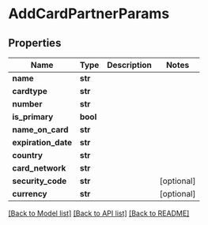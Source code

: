 # AddCardPartnerParams


## Properties
Name | Type | Description | Notes
------------ | ------------- | ------------- | -------------
**name** | **str** |  | 
**cardtype** | **str** |  | 
**number** | **str** |  | 
**is_primary** | **bool** |  | 
**name_on_card** | **str** |  | 
**expiration_date** | **str** |  | 
**country** | **str** |  | 
**card_network** | **str** |  | 
**security_code** | **str** |  | [optional] 
**currency** | **str** |  | [optional] 

[[Back to Model list]](../README.md#documentation-for-models) [[Back to API list]](../README.md#documentation-for-api-endpoints) [[Back to README]](../README.md)


